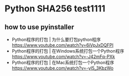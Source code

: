 # Python SHA256 test1111


## how to use pyinstaller

- Python程序的打包 | 为什么要打包python程序 https://www.youtube.com/watch?v=6iVpJxDQFPI
- Python程序的打包 | 在Windows系统打包一个Python程序 https://www.youtube.com/watch?v=-J42mFq-PXk
- Python程序的打包 | 在Mac系统打包一个Python程序 https://www.youtube.com/watch?v=-yI5_3KbzWo
